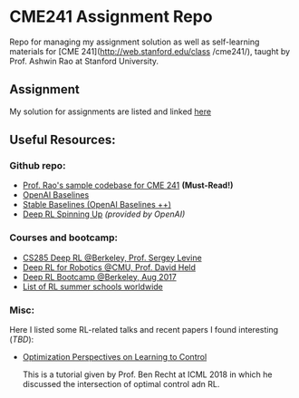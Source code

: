 # CME241 Assignment Repo

Repo for managing my assignment solution as well as self-learning materials for [CME 241](http://web.stanford.edu/class
/cme241/), taught by Prof. Ashwin Rao at Stanford University.

## Assignment

My solution for assignments are listed and linked [here](./assignment/README.md)


## Useful Resources:

### Github repo:
- [Prof. Rao's sample codebase for CME 241](https://github.com/coverdrive/MDP-DP-RL) **(Must-Read!)**
- [OpenAI Baselines](https://github.com/openai/baselines)
- [Stable Baselines (OpenAI Baselines ++)](https://github.com/hill-a/stable-baselines)
- [Deep RL Spinning Up](https://github.com/openai/spinningup) *(provided by OpenAI)*


### Courses and bootcamp:
- [CS285 Deep RL @Berkeley, Prof. Sergey Levine](http://rail.eecs.berkeley.edu/deeprlcourse/) 
- [Deep RL for Robotics @CMU, Prof. David Held](https://sites.google.com/view/16-881-cmu/home?authuser=0)
- [Deep RL Bootcamp @Berkeley, Aug 2017](https://youtu.be/bsuvM1jO-4w)
- [List of RL summer schools worldwide](https://github.com/sshkhr/awesome-mlss)
### Misc:
Here I listed some RL-related talks and recent papers I found interesting (*TBD*): 
- [Optimization Perspectives on Learning to Control](https://people.eecs.berkeley.edu/~brecht/l2c-icml2018/)
    
    This is a tutorial given by Prof. Ben Recht at ICML 2018 in which he discussed the intersection of optimal
     control adn RL.
